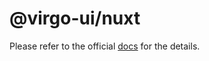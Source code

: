 # @virgo-ui/nuxt

Please refer to the official [docs](https://github.com/Virgo-Labs/virgo-ui/blob/main/docs/guide/getting-started/installation.md#nuxt) for the details.
